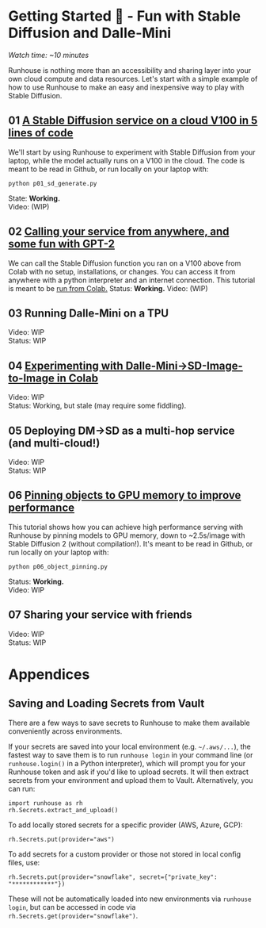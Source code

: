 # Getting Started 🐣 - Fun with Stable Diffusion and Dalle-Mini

_Watch time: ~10 minutes_

Runhouse is nothing more than an accessibility and sharing
layer into your own cloud compute and data resources. Let's
start with a simple example of how to use Runhouse to make an
easy and inexpensive way to play with Stable Diffusion.

## 01 [A Stable Diffusion service on a cloud V100 in 5 lines of code](./p01_sd_generate.py)

We'll start by using Runhouse to experiment with Stable 
Diffusion from your laptop, while the model actually runs on a V100
in the cloud. The code is meant to be read in Github, or run locally on your 
laptop with:
```commandline
python p01_sd_generate.py
```
State: **Working.** \
Video: (WIP)

## 02 [Calling your service from anywhere, and some fun with GPT-2](https://colab.research.google.com/github/run-house/tutorials/blob/main/01_Stable_Diffusion/p02_Colab_Stable_Diffusion.ipynb)

We can call the Stable Diffusion function you ran on a V100 above from Colab
with no setup, installations, or changes. You can access it from anywhere with a python
interpreter and an internet connection.
This tutorial is meant to be [run from Colab.](https://colab.research.google.com/github/run-house/tutorials/blob/main/01_Stable_Diffusion/p02_Colab_Stable_Diffusion.ipynb)
Status: **Working.**
Video: (WIP)

## 03 Running Dalle-Mini on a TPU

Video: WIP \
Status: WIP

## 04 [Experimenting with Dalle-Mini->SD-Image-to-Image in Colab](https://colab.research.google.com/github/run-house/tutorials/blob/main/01_Stable_Diffusion/p04_Colab_Dalle_Mini_to_Stable_Diffusion.ipynb)

Video: WIP \
Status: Working, but stale (may require some fiddling).

## 05 Deploying DM->SD as a multi-hop service (and multi-cloud!)

Video: WIP \
Status: WIP

## 06 [Pinning objects to GPU memory to improve performance](./p06_object_pinning.py)

This tutorial shows how you can achieve high performance serving with 
Runhouse by pinning models to GPU memory, down to ~2.5s/image with Stable Diffusion 2 
(without compilation!). It's meant to be read in Github, or run locally on your laptop with:
```commandline
python p06_object_pinning.py
```
Status: **Working.** \
Video: WIP

## 07 Sharing your service with friends

Video: WIP \
Status: WIP

# Appendices

## Saving and Loading Secrets from Vault

There are a few ways to save secrets to Runhouse to make
them available conveniently across environments.

If your secrets are saved into your local environment (e.g. `~/.aws/...`), 
the fastest way to save them is to run `runhouse login` in your command line 
(or `runhouse.login()` in a Python interpreter), which will prompt you for 
your Runhouse token and ask if you'd like to upload secrets. It will then 
extract secrets from your environment and upload them to Vault. Alternatively, 
you can run:
```
import runhouse as rh
rh.Secrets.extract_and_upload()
```

To add locally stored secrets for a specific provider (AWS, Azure, GCP):
```
rh.Secrets.put(provider="aws")
```

To add secrets for a custom provider or those not stored in local config files, use:

```
rh.Secrets.put(provider="snowflake", secret={"private_key": "************"})
```
These will not be automatically loaded into new environments via `runhouse login`,
but can be accessed in code via `rh.Secrets.get(provider="snowflake")`.